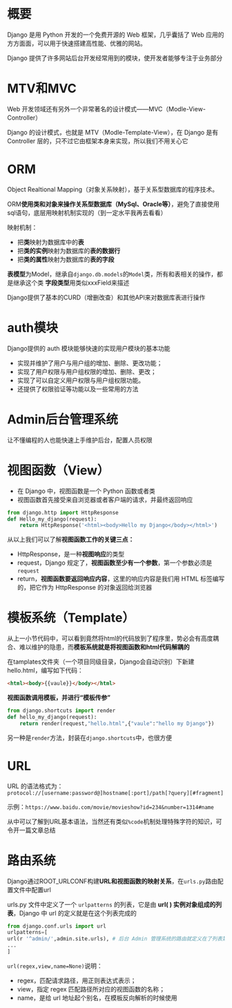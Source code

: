 # 概要
Django 是用 Python 开发的一个免费开源的 Web 框架，几乎囊括了 Web 应用的方方面面，可以用于快速搭建高性能、优雅的网站。

Django 提供了许多网站后台开发经常用到的模块，使开发者能够专注于业务部分

# MTV和MVC
Web 开发领域还有另外一个非常著名的设计模式——MVC（Modle-View-Controller）

Django 的设计模式，也就是 MTV（Modle-Template-View），在 Django 是有 Controller 层的，只不过它由框架本身来实现，所以我们不用关心它

 
 
# ORM
Object Realtional Mapping（对象关系映射），基于关系型数据库的程序技术。

ORM**使用类和对象来操作关系型数据库（MySql、Oracle等）**，避免了直接使用sql语句，底层用映射机制实现的（到一定水平我再去看看）

映射机制：
+ 把**类**映射为数据库中的**表**
+ 把**类的实例**映射为数据库的**表的数据行**
+ 把**类的属性**映射为数据库的**表的字段**


**表模型**为Model，继承自`django.db.models`的`Model`类，所有和表相关的操作，都是继承这个类
**字段类型**用类似xxxField来描述

Django提供了基本的CURD（增删改查）和其他API来对数据库表进行操作



# auth模块
Django提供的 auth 模块能够快速的实现用户模块的基本功能
+ 实现并维护了用户与用户组的增加、删除、更改功能；
+ 实现了用户权限与用户组权限的增加、删除、更改；
+ 实现了可以自定义用户权限与用户组权限功能。
+ 还提供了权限验证等功能以及一些常用的方法


# Admin后台管理系统
让不懂编程的人也能快速上手维护后台，配置人员权限




# 视图函数（View）
+ 在 Django 中，视图函数是一个 Python 函数或者类
+ 视图函数首先接受来自浏览器或者客户端的请求，并最终返回响应

```python
from django.http import HttpResponse
def Hello_my_django(request):
    return HttpResponse('<html><body>Hello my Django</body></html>')
```
从以上我们可以了解**视图函数工作的关键三点：**
+ HttpResponse，是一种**视图响应**的类型
+ request，Django 规定了，**视图函数至少有一个参数**，第一个参数必须是 `request`
+ return，**视图函数要返回响应内容**，这里的响应内容是我们用 HTML 标签编写的，把它作为 HttpResponse 的对象返回给浏览器


# 模板系统（Template）
从上一小节代码中，可以看到竟然将html的代码放到了程序里，势必会有高度耦合、难以维护的隐患，而**模板系统就是将视图函数和html代码解耦的**


在tamplates文件夹（一个项目同级目录，Django会自动识别）下新建hello.html，编写如下代码：
```html
<html><body>{{vaule}}</body></html>
```
**视图函数调用模板，并进行“模板传参”**
```python
from django.shortcuts import render      
def hello_my_django(request):
    return render(request,"hello.html",{"vaule":"hello my Django"})
```
另一种是`render`方法，封装在`django.shortcuts`中，也很方便

# URL
URL 的语法格式为：`protocol://[username:password@]hostname[:port]/path[?query][#fragment]`

示例：`https://www.baidu.com/movie/movieshow?id=234&number=1314#name`

从中可以了解到URL基本语法，当然还有类似`%code`机制处理特殊字符的知识，可令开一篇文章总结


# 路由系统
Django通过ROOT_URLCONF构建**URL和视图函数的映射关系**，在`urls.py`路由配置文件中配置url

urls.py 文件中定义了一个 `urlpatterns` 的列表，它是由 **url( ) 实例对象组成的列表**，Django 中 url 的定义就是在这个列表完成的

```python
from django.conf.urls import url
urlpatterns=[
url(r '^admin/',admin.site.urls), # 后台 Admin 管理系统的路由就定义在了列表第一个位置
...
]
```
`url(regex,view,name=None)`说明：
+ regex，匹配请求路径，用正则表达式表示；
+ view，指定 regex 匹配路径所对应的视图函数的名称；
+ name，是给 url 地址起个别名，在模板反向解析的时候使用
